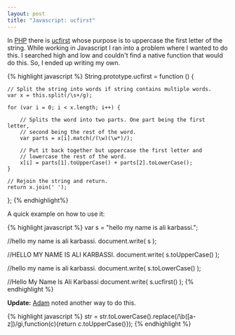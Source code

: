 ```yaml
--- 
layout: post
title: "Javascript: ucfirst"
---
```


In [PHP](http://www.php.net) there is [ucfirst](http://us.php.net/ucfirst) whose purpose is to uppercase the first letter of the string. While working in Javascript I ran into a problem where I wanted to do this. I searched high and low and couldn't find a native function that would do this. So, I ended up writing my own. 

{% highlight javascript %}
String.prototype.ucfirst = function () {

    // Split the string into words if string contains multiple words.
    var x = this.split(/\s+/g);

    for (var i = 0; i < x.length; i++) {

        // Splits the word into two parts. One part being the first letter,
        // second being the rest of the word.
        var parts = x[i].match(/(\w)(\w*)/);

        // Put it back together but uppercase the first letter and
        // lowercase the rest of the word.
        x[i] = parts[1].toUpperCase() + parts[2].toLowerCase();
    }

    // Rejoin the string and return.
    return x.join(' ');
};
{% endhighlight%}

A quick example on how to use it:

{% highlight javascript %}
var s = "hello my name is ali karbassi.";

//hello my name is ali karbassi.
document.write( s );

//HELLO MY NAME IS ALI KARBASSI.
document.write( s.toUpperCase() );

//hello my name is ali karbassi.
document.write( s.toLowerCase() );

//Hello My Name Is Ali Karbassi
document.write( s.ucfirst() );
{% endhighlight %}

**Update:** [Adam](http://tech.karbassi.com/2007/10/08/javascript-ucfirst/?dsq=8795098#comment-8795098) noted another way to do this.

{% highlight javascript %}
str = str.toLowerCase().replace(/\b([a-z])/gi,function(c){return c.toUpperCase()});
{% endhighlight %}
